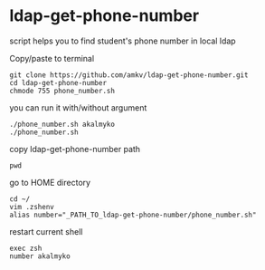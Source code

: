 # ldap-get-phone-number

script helps you to find student's phone number in local ldap
    
Copy/paste to terminal

    git clone https://github.com/amkv/ldap-get-phone-number.git
    cd ldap-get-phone-number
    chmode 755 phone_number.sh
    
you can run it with/without argument

    ./phone_number.sh akalmyko
    ./phone_number.sh
    
copy ldap-get-phone-number path

    pwd
    
go to HOME directory

    cd ~/
    vim .zshenv
    alias number="_PATH_TO_ldap-get-phone-number/phone_number.sh"
    
restart current shell

    exec zsh
    number akalmyko
